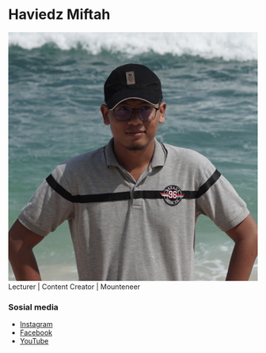 # Haviedz Miftah
![haviedz](img/hafid.jpg)
Lecturer | Content Creator | Mounteneer 
### Sosial media
- [Instagram](https://www.instagram.com/haviedzmiftah/) 
- [Facebook](https://www.youtube.com/@haviedzmiftah)
- [YouTube](https://www.youtube.com/@haviedzmiftah)
